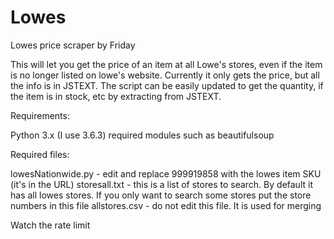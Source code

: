# Lowes
Lowes price scraper
by Friday

This will let you get the price of an item at all Lowe's stores, even if the item is no longer listed on lowe's website.  Currently it only gets the price, but all the info is in JSTEXT.  The script can be easily updated to get the quantity, if the item is in stock, etc by extracting from JSTEXT.

Requirements:

Python 3.x (I use 3.6.3)
required modules such as beautifulsoup

Required files:

lowesNationwide.py - edit and replace 999919858 with the lowes item SKU (it's in the URL)
storesall.txt - this is a list of stores to search.  By default it has all lowes stores.  If you only want to search some stores put the store numbers in this file
allstores.csv - do not edit this file.  It is used for merging


Watch the rate limit
